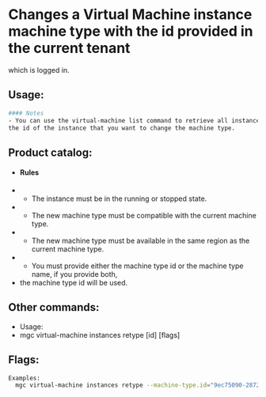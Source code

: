 # Changes a Virtual Machine instance machine type with the id provided in the current tenant
which is logged in.

## Usage:
```bash
#### Notes
- You can use the virtual-machine list command to retrieve all instances, so you can get
the id of the instance that you want to change the machine type.
```

## Product catalog:
- #### Rules
- - The instance must be in the running or stopped state.
- - The new machine type must be compatible with the current machine type.
- - The new machine type must be available in the same region as the current machine type.
- - You must provide either the machine type id or the machine type name, if you provide both,
- the machine type id will be used.

## Other commands:
- Usage:
- mgc virtual-machine instances retype [id] [flags]

## Flags:
```bash
Examples:
  mgc virtual-machine instances retype --machine-type.id="9ec75090-2872-4f51-8111-53d05d96d2c6" --machine-type.name="some_resource_name"
```

